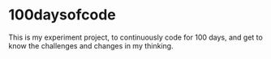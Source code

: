 # 100daysofcode

This is my experiment project, to continuously code for 100 days, and get to know the challenges and changes in my thinking.
